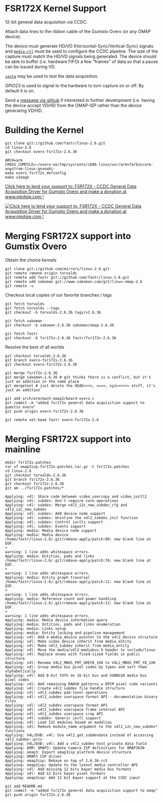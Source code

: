 FSR172X Kernel Support
====

12-bit general data acquisition via CCDC.

Attach data lines to the ribbon cable of the Gumstix Overo (or any OMAP device).

The device must generate HD/VD (Horizontal-Sync/Vertical-Sync) signals and [`media-ctl`](github.com/fastr/media-ctl) must be used to configure the CCDC pipeline. The size of the capture must match the HD/VD signals being generated. The device should be able to buffer (i.e. hardware FIFO) a few "frames" of data so that a pause can be issued during VD.

[`yavta`](github.com/fastr/yavta) may be used to test the data acquisition.

GPIO23 is used to signal to the hardware to turn capture on or off. By default it is on.

Send a [message via github](https://github.com/inbox/new/fastr) if interested in further development (i.e. having the device accept VD/HD from the OMAP-ISP rather than the device generating VD/HD.

Building the Kernel
====

    git clone git://github.com/fastr/linux-2.6.git
    cd linux-2.6
    git checkout overo-fsr172x-2.6.36

    ARCH=arm
    CROSS_COMPILE=~/overo-oe/tmp/sysroots/i686-linux/usr/armv7a/bin/arm-angstrom-linux-gnueabi-
    make overo_fsr172x_defconfig
    make uImage

[Click here to lend your support to: FSR172X - CCDC General Data Acquisition Driver for Gumstix Overo and make a donation at www.pledgie.com !][1]

[![Click here to lend your support to: FSR172X - CCDC General Data Acquisition Driver for Gumstix Overo and make a donation at www.pledgie.com !][2]][1]

[1]: http://www.pledgie.com/campaigns/14204
[2]: http://www.pledgie.com/campaigns/14204.png?skin_name=chrome

Merging FSR172X support into Gumstix Overo
====

Obtain the choice kernels

    git clone git://github.com/mirrors/linux-2.6.git
    git remote remane origin torvalds
    git remote add fastr git://github.com/fastr/linux-2.6.git
    git remote add sakoman git://www.sakoman.com/git/linux-omap-2.6
    git remote -v

Checkout local copies of our favorite branches / tags

    git fetch torvalds
    git fetch torvalds --tags
    git checkout -b torvalds-2.6.36 tags/v2.6.36

    git fetch sakoman
    git checkout -b sakoman-2.6.36 sakoman/omap-2.6.36

    git fetch fastr
    git checkout -b fsr172x-2.6.36 fastr/fsr172x-2.6.36

Resolve the best of all worlds

    git checkout torvalds-2.6.36
    git branch overo-fsr172x-2.6.36
    git checkout overo-fsr172x-2.6.36

    git merge fsr172x-2.6.36
    git merge sakoman-2.6.36 # git thinks there is a conflict, but it's just an addition in the same place
    git mergetool # just delete the HEAD<<<<, ====, xyz>>>>>> stuff, it's just an addition

    git add arch/arm/mach-omap2/board-overo.c
    git commit -m "added fsr172x general data acquisition support to gumstix overo"
    git push origin overo-fsr172x-2.6.36

    git remote set-head fastr overo-fsr172x-2.6

Merging FSR172X support into mainline
====

    mkdir fsr172x.patches
    tar xf omap3isp-fsr172x-patches.tar.gz -C fsr172x.patches
    cd linux-2.6
    git checkout torvalds-2.6.36
    git branch fsr172x-2.6.36
    git checkout fsr172x-2.6.36
    git am ../fsr172x.patches/*

    Applying: v4l: Share code between video_usercopy and video_ioctl2
    Applying: v4l: subdev: Don't require core operations
    Applying: v4l: subdev: Merge v4l2_i2c_new_subdev_cfg and v4l2_i2c_new_subdev
    Applying: v4l: subdev: Add device node support
    Applying: v4l: subdev: Uninline the v4l2_subdev_init function
    Applying: v4l: subdev: Control ioctls support
    Applying: v4l: subdev: Events support
    Applying: media: Media device node support
    Applying: media: Media device
    /home/fastr/linux-2.6/.git/rebase-apply/patch:80: new blank line at EOF.
    +
    warning: 1 line adds whitespace errors.
    Applying: media: Entities, pads and links
    /home/fastr/linux-2.6/.git/rebase-apply/patch:76: new blank line at EOF.
    +
    warning: 1 line adds whitespace errors.
    Applying: media: Entity graph traversal
    /home/fastr/linux-2.6/.git/rebase-apply/patch:11: new blank line at EOF.
    +
    warning: 1 line adds whitespace errors.
    Applying: media: Reference count and power handling
    /home/fastr/linux-2.6/.git/rebase-apply/patch:13: new blank line at EOF.
    +
    warning: 1 line adds whitespace errors.
    Applying: media: Media device information query
    Applying: media: Entities, pads and links enumeration
    Applying: media: Links setup
    Applying: media: Entity locking and pipeline management
    Applying: v4l: Add a media_device pointer to the v4l2_device structure
    Applying: v4l: Make video_device inherit from media_entity
    Applying: v4l: Make v4l2_subdev inherit from media_entity
    Applying: v4l: Move the media/v4l2-mediabus.h header to include/linux
    Applying: v4l: Replace enums with fixed-sized fields in public structure
    Applying: v4l: Rename V4L2_MBUS_FMT_GREY8_1X8 to V4L2_MBUS_FMT_Y8_1X8
    Applying: v4l: Group media bus pixel codes by types and sort them alphabetically
    Applying: v4l: Add 8-bit YUYV on 16-bit bus and SGRBG10 media bus pixel codes
    Applying: v4l: Add remaining RAW10 patterns w DPCM pixel code variants
    Applying: v4l: Create v4l2 subdev file handle structure
    Applying: v4l: v4l2_subdev pad-level operations
    Applying: v4l: v4l2_subdev userspace format API - documentation binary files
    Applying: v4l: v4l2_subdev userspace format API
    Applying: v4l: v4l2_subdev userspace frame interval API
    Applying: v4l: v4l2_subdev userspace crop API
    Applying: v4l: subdev: Generic ioctl support
    Applying: v4l: Load I2C modules based on modalias
    Applying: v4l: Remove module_name argument to the v4l2_i2c_new_subdev* functions
    Applying: V4L/DVB: v4l: Use v4l2_get_subdevdata instead of accessing v4l2_subdev::priv
    Applying: V4L/DVB: v4l: Add a v4l2_subdev host private data field
    Applying: ARM: OMAP3: Update Camera ISP definitions for OMAP3630
    Applying: omap3: Export omap3isp platform device structure
    Applying: OMAP3 ISP driver
    Applying: omap3isp: Rebase on top of 2.6.36-rc5
    Applying: omap3isp: Update to the latest media controller API
    Applying: v4l: Add missing 12 bits bayer media bus formats
    Applying: v4l: Add 12 bits bayer pixel formats
    Applying: omap3isp: Add 12 bit bayer support at the CCDC input

    git add README.md
    git commit -m "added fsr172x general data acquisition support to omap"
    git push origin fsr172x-2.6.36
